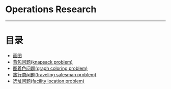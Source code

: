 # Operations Research
***
目录
==
* [画图](./00-picture%20drawing)
* [背包问题(knapsack problem)](./01-knapsack%20problem)
* [图着色问题(graph coloring problem)](./02-graph%20coloring%20problem)
* [旅行商问题(traveling salesman problem)](./03-traveling%20salesman%20problem)
* [选址问题(facility location problem)](./04-facility%20problem)
